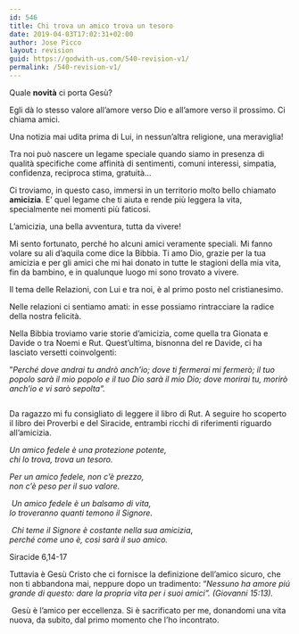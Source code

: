 ```yaml
---
id: 546
title: Chi trova un amico trova un tesoro
date: 2019-04-03T17:02:31+02:00
author: Jose Picco
layout: revision
guid: https://godwith-us.com/540-revision-v1/
permalink: /540-revision-v1/
---
```

Quale **novità** ci porta Gesù?

Egli dà lo stesso valore all&#8217;amore verso Dio e all&#8217;amore verso il prossimo. Ci chiama amici.

Una notizia mai udita prima di Lui, in nessun’altra religione, una meraviglia!

Tra noi può nascere un legame speciale quando siamo in presenza di qualità specifiche come affinità di sentimenti, comuni interessi, simpatia, confidenza, reciproca stima, gratuità…

Ci troviamo, in questo caso, immersi in un territorio molto bello chiamato **amicizia**. E’ quel legame che ti aiuta e rende più leggera la vita, specialmente nei momenti più faticosi. &nbsp;

L’amicizia, una bella avventura, tutta da vivere!

Mi sento fortunato, perché ho alcuni amici veramente speciali. Mi fanno volare su ali d’aquila come dice la Bibbia. Ti amo Dio, grazie per la tua amicizia e per gli amici che mi hai donato in tutte le stagioni della mia vita, fin da bambino, e in qualunque luogo mi sono trovato a vivere.

Il tema delle Relazioni, con Lui e tra noi, è al primo posto nel cristianesimo.

Nelle relazioni ci sentiamo amati: in esse possiamo rintracciare la radice della nostra felicità.

Nella Bibbia troviamo varie storie d’amicizia, come quella tra Gionata e Davide o tra Noemi e Rut. Quest&#8217;ultima, bisnonna del re Davide, ci ha lasciato versetti coinvolgenti:  
  
”_Perché dove andrai tu andrò anch&#8217;io; dove ti fermerai mi fermerò; il tuo popolo sarà il mio popolo e il tuo Dio sarà il mio Dio; dove morirai tu, morirò anch&#8217;io e vi sarò sepolta”._ <figure class="wp-block-image">

<img src="https://godwith-us.com/wp-content/uploads/2019/04/amicizia1.jpg" alt="" class="wp-image-544" srcset="https://incercadidio.com/wp-content/uploads/2019/04/amicizia1.jpg 624w, https://incercadidio.com/wp-content/uploads/2019/04/amicizia1-300x179.jpg 300w" sizes="(max-width: 624px) 100vw, 624px" /> </figure> 

Da ragazzo mi fu consigliato di leggere il libro di Rut. A seguire ho scoperto il libro dei Proverbi e del Siracide, entrambi ricchi di riferimenti riguardo all’amicizia.  
  


_Un amico fedele è una protezione potente,  
chi lo trova, trova un tesoro.&nbsp;_

_Per un amico fedele, non c&#8217;è prezzo,  
non c&#8217;è peso per il suo valore._

_&nbsp;Un amico fedele è un balsamo di vita,  
lo troveranno quanti temono il Signore._

_&nbsp;Chi teme il Signore è costante nella sua amicizia_,  
_perché come uno è, così sarà il suo amico._

Siracide 6,14-17

  
Tuttavia è Gesù Cristo che ci fornisce la definizione dell’amico sicuro, che non ti abbandona mai, neppure dopo un tradimento: &#8220;_Nessuno ha amore piú grande di questo: dare la propria vita per i suoi amici”. (Giovanni 15:13)._

&nbsp;Gesù è l’amico per eccellenza. Si è sacrificato per me, donandomi una vita nuova, da subito, dal primo momento che l’ho incontrato.